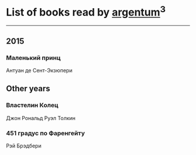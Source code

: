 # List of books read by [argentum](https://plus.google.com/+AlexandraPoliakova)<sup>3</sup>
---

## 2015

### Маленький принц
Антуан де Сент-Экзюпери



## Other years

### Властелин Колец
Джон Рональд Руэл Толкин


### 451 градус по Фаренгейту
Рэй Брэдбери



